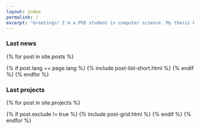 ```yaml
---
layout: index
permalink: /
excerpt: "Greetings! I'm a PhD student in computer science. My thesis brings together the evaluation of human-computer interaction and electroencephalography recordings. More often than my advisers would like, I also toy with physiological sensors and machine learning."
---
```


### Last news

<div class="tiles" id="news">

{% for post in site.posts %}
  <!-- only show posts of current language, only brief versions -->
  {% if post.lang == page.lang %}
    {% include post-list-short.html %}
  {% endif %}
{% endfor %}
</div><!-- /.tiles -->

<!-- get to next line no matter what -->
<!--  <br style="clear: both" /> -->

### Last projects

<div class="tiles">

<!-- not really a "post", but it's the variable name used in the html, and it works the same for this kind of page -->
{% for post in site.projects %}
  <!-- avoid to show an index page -->
  {% if post.exclude != true %}
    {% include post-grid.html %}
  {% endif %}
{% endfor %}
</div><!-- /.tiles -->
